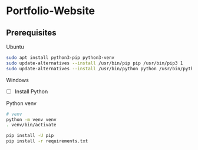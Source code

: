 # Portfolio-Website

## Prerequisites

Ubuntu

```sh
sudo apt install python3-pip python3-venv
sudo update-alternatives --install /usr/bin/pip pip /usr/bin/pip3 1
sudo update-alternatives --install /usr/bin/python python /usr/bin/python3 1
```

Windows

- [ ] Install Python

Python venv

```sh
# venv
python -m venv venv
. venv/bin/activate

pip install -U pip
pip install -r requirements.txt
```
